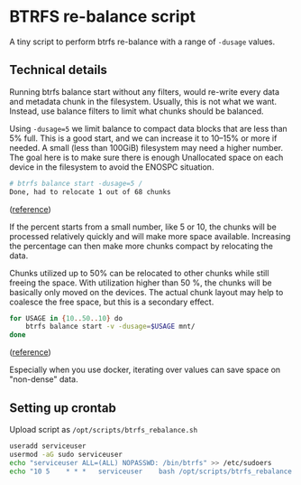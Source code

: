 # BTRFS re-balance script

A tiny script to perform btrfs re-balance with a range of `-dusage` values.

## Technical details

Running btrfs balance start without any filters, would re-write every data and metadata chunk in the filesystem.
Usually, this is not what we want. Instead, use balance filters to limit what chunks should be balanced.

Using `-dusage=5` we limit balance to compact data blocks that are less than 5% full. This is a good start, and we can
increase it to 10–15% or more if needed. A small (less than 100GiB) filesystem may need a higher number. The goal here
is to make sure there is enough Unallocated space on each device in the filesystem to avoid the ENOSPC situation.

```bash
# btrfs balance start -dusage=5 /
Done, had to relocate 1 out of 68 chunks
```

([reference](https://wiki.tnonline.net/w/Btrfs/Balance))

If the percent starts from a small number, like 5 or 10, the chunks will be processed relatively quickly and will make
more space available. Increasing the percentage can then make more chunks compact by relocating the data.

Chunks utilized up to 50% can be relocated to other chunks while still freeing the space. With utilization higher than
50 %, the chunks will be basically only moved on the devices. The actual chunk layout may help to coalesce the free
space, but this is a secondary effect.

```bash
for USAGE in {10..50..10} do
    btrfs balance start -v -dusage=$USAGE mnt/
done
```

([reference](https://btrfs.readthedocs.io/en/latest/Balance.html))

Especially when you use docker, iterating over values can save space on "non-dense" data.

## Setting up crontab

Upload script as `/opt/scripts/btrfs_rebalance.sh`

```bash
useradd serviceuser
usermod -aG sudo serviceuser
echo "serviceuser ALL=(ALL) NOPASSWD: /bin/btrfs" >> /etc/sudoers
echo "10 5    * * *   serviceuser    bash /opt/scripts/btrfs_rebalance.sh" >> /etc/crontab
```